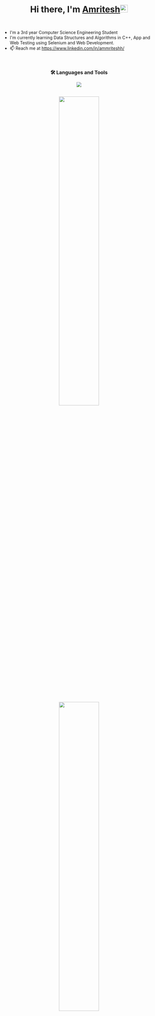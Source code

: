 <div align="center">
   
   <h1>Hi there, I'm <a href="https://github.com/ammriteshh/">Amritesh</a><img src="https://media.giphy.com/media/hvRJCLFzcasrR4ia7z/giphy.gif" width="25px"></h1>

</div>

<br>

- I'm a 3rd year Computer Science Engineering Student
- I'm currently learning Data Structures and Algorithms in C++, App and Web Testing using Selenium and Web Development.
- 📫 Reach me at https://www.linkedin.com/in/ammriteshh/
<!--- 🔗 Check out my portfolio:-->

</p>

<br>

<h3 align="center"> 🛠️ Languages and Tools </h3>
<p align="center">
  <a href="https://skillicons.dev">
    <img src="https://skillicons.dev/icons?i=html,css,js,react,tailwind,typescript,next,mysql,nodejs,express,cpp,py,java,selenium,appium,git,github,vscode,figma&perline=8" />
  </a>
</p>

<br>

<div align="center">
   
 <img src="https://github-readme-streak-stats.herokuapp.com?user=ammriteshh-19&theme=dark&count_private=true&bg_color=0d1116&title_color=ce09ec&text_color=a4aacb&icon_color=007ec6" style="width: 51%;"/>

</div>

<div align="center">

   <img src="https://github-readme-stats-own-pi.vercel.app/api?username=ammriteshh-19&&show_icons=true&theme=dark&hide_border=false&include_all_commits=false&count_private=true&ring_color=79FF97" style="width:51%"/>
</div>
 <div align="center">

   <img src="https://github-readme-stats-own-pi.vercel.app/api/top-langs/?username=ammriteshh-19&layout=compact&theme=dark&count_private=true&langs_count=10&hide=shell,EJS,PHP" style="width: 40%;"/>
   </div>
<br>







<br>


